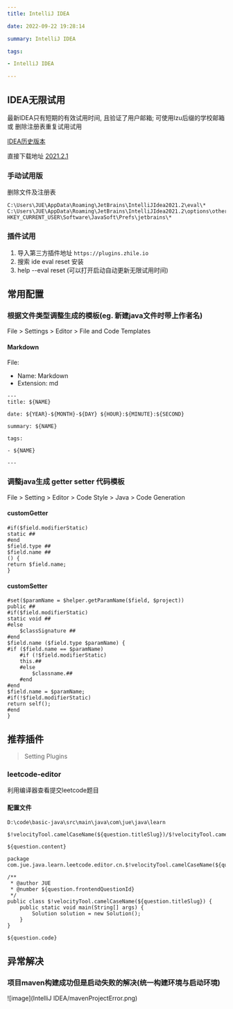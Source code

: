 ```yaml
---
title: IntelliJ IDEA

date: 2022-09-22 19:28:14

summary: IntelliJ IDEA

tags:

- IntelliJ IDEA

---
```


## IDEA无限试用

最新IDEA只有短期的有效试用时间, 且验证了用户邮箱; 可使用lzu后缀的学校邮箱 或 删除注册表重复试用试用

[IDEA历史版本](https://www.jetbrains.com/idea/download/other.html)

直接下载地址 [2021.2.1](https://download.jetbrains.com/idea/ideaIU-2021.2.1.exe?_gl=1*161tx0f*_ga*ODYyMzc1MDUuMTU4NDE4MDU0MQ..*_ga_9J976DJZ68*MTY2NTgwOTY1NS4zLjAuMTY2NTgwOTY1Ni4wLjAuMA..&_ga=2.180236583.2030136809.1665809656-86237505.1584180541)

### 手动试用版

删除文件及注册表

```text
C:\Users\JUE\AppData\Roaming\JetBrains\IntelliJIdea2021.2\eval\*
C:\Users\JUE\AppData\Roaming\JetBrains\IntelliJIdea2021.2\options\other.xml
HKEY_CURRENT_USER\Software\JavaSoft\Prefs\jetbrains\*
```

### 插件试用

1. 导入第三方插件地址 `https://plugins.zhile.io`
2. 搜索 ide eval reset 安装
3. help --eval reset (可以打开启动自动更新无限试用时间)

## 常用配置

### 根据文件类型调整生成的模板(eg. 新建java文件时带上作者名)

File > Settings > Editor > File and Code Templates

#### Markdown

File:

- Name: Markdown
- Extension: md

```
---
title: ${NAME}

date: ${YEAR}-${MONTH}-${DAY} ${HOUR}:${MINUTE}:${SECOND}

summary: ${NAME}

tags:

- ${NAME}

---
```

### 调整java生成 getter setter 代码模板

File > Setting > Editor > Code Style > Java > Code Generation

#### customGetter

```thymeleaftemplatesfragmentexpressions
#if($field.modifierStatic)
static ##
#end
$field.type ##
$field.name ##
() {
return $field.name;
}
```

#### customSetter

```thymeleaftemplatesfragmentexpressions
#set($paramName = $helper.getParamName($field, $project))
public ##
#if($field.modifierStatic)
static void ##
#else
    $classSignature ##
#end
$field.name ($field.type $paramName) {
#if ($field.name == $paramName)
    #if (!$field.modifierStatic)
    this.##
    #else
        $classname.##
    #end
#end
$field.name = $paramName;
#if(!$field.modifierStatic)
return self();
#end
}
```

## 推荐插件

> Setting Plugins

### leetcode-editor

利用编译器查看提交leetcode题目

#### 配置文件

```
D:\code\basic-java\src\main\java\com\jue\java\learn
```

```
$!velocityTool.camelCaseName(${question.titleSlug})/$!velocityTool.camelCaseName(${question.titleSlug})
```

```
${question.content}

package com.jue.java.learn.leetcode.editor.cn.$!velocityTool.camelCaseName(${question.titleSlug});

/**
 * @author JUE
 * @number ${question.frontendQuestionId}
 */
public class $!velocityTool.camelCaseName(${question.titleSlug}) {
    public static void main(String[] args) {
        Solution solution = new Solution();
    }
}

${question.code}
```

## 异常解决

### 项目maven构建成功但是启动失败的解决(统一构建环境与启动环境)

![image](IntelliJ IDEA/mavenProjectError.png)